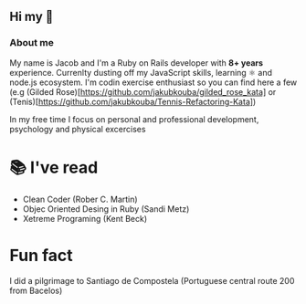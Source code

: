 ## Hi my  👋

### About me
My name is Jacob and I'm a Ruby on Rails developer with **8+ years** experience. Currenlty dusting off my JavaScript skills, learning ⚛️ and node.js ecosystem.
I'm codin exercise enthusiast so you can find here a few (e.g (Gilded Rose)[https://github.com/jakubkouba/gilded_rose_kata] or (Tenis)[https://github.com/jakubkouba/Tennis-Refactoring-Kata])

In my free time I focus on personal and professional development, psychology and physical excercises

# 📚 I've read
- Clean Coder (Rober C. Martin)
- Objec Oriented Desing in Ruby (Sandi Metz)
- Xetreme Programing (Kent Beck)

# Fun fact
I did a pilgrimage to Santiago de Compostela (Portuguese central route 200 from Bacelos)

<!--
**jakubkouba/jakubkouba** is a ✨ _special_ ✨ repository because its `README.md` (this file) appears on your GitHub profile.

Here are some ideas to get you started:

- 🔭 I’m currently working on ...
- 🌱 I’m currently learning ...
- 👯 I’m looking to collaborate on ...
- 🤔 I’m looking for help with ...
- 💬 Ask me about ...
- 📫 How to reach me: ...
- 😄 Pronouns: ...
- ⚡ Fun fact: ...
-->
